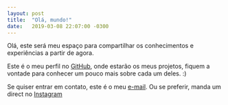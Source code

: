 ```yaml
---
layout: post
title:  "Olá, mundo!"
date:   2019-03-08 22:07:00 -0300
---
```


Olá, este será meu espaço para compartilhar os conhecimentos e experiências a partir de agora. 

Este é o meu perfil no [GitHub][gh], onde estarão os meus projetos, fiquem a vontade para conhecer um pouco mais sobre cada um deles. :)

Se quiser entrar em contato, este é o meu [e-mail][email].
Ou se preferir, manda um direct no [Instagram][ig]


[gh]: https://github.com/elvisserrao
[email]: mailto:elvis.serrao1@gmail.com
[ig]: https://instagram.com/ehsj_serrao